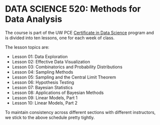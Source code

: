 # DATA SCIENCE 520: Methods for Data Analysis

The course is part of the UW PCE [Certificate in Data Science](https://www.pce.uw.edu/certificates/data-science) program and is divided into ten lessons, one for each week of class.

The lesson topics are:

- Lesson 01: Data Exploration
- Lesson 02: Effective Data Visualization
- Lesson 03: Combinatorics and Probability Distributions
- Lesson 04: Sampling Methods
- Lesson 05: Sampling and the Central Limit Theorem
- Lesson 06: Hypothesis Testing
- Lesson 07: Bayesian Statistics
- Lesson 08: Applications of Bayesian Methods
- Lesson 09: Linear Models, Part 1
- Lesson 10: Linear Models, Part 2

To maintain consistency across different sections with different instructors, we stick to the above schedule pretty tightly.
